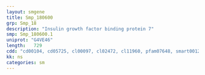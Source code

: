 ```yaml
---
layout: smgene
title: Smp_180600
grp: Smp_18
description: "Insulin growth factor binding protein 7"
smp: Smp_180600.1
uniprot: "G4VE46"
length:   729
cdd: "cd00104, cd05725, cl00097, cl02472, cl11960, pfam07648, smart00121, smart00280, smart00410"
kk: ns
categories: sm
---
```

